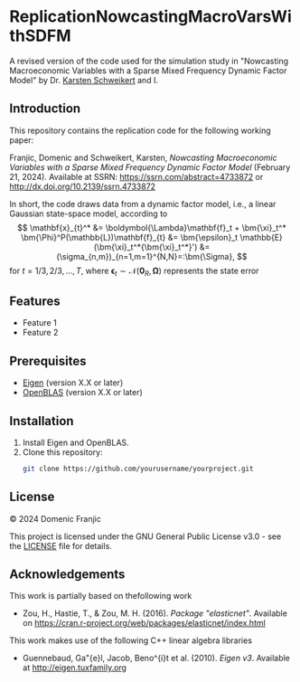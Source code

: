 # ReplicationNowcastingMacroVarsWithSDFM
A revised version of the code used for the simulation study in "Nowcasting Macroeconomic Variables with a Sparse Mixed Frequency Dynamic Factor Model" by Dr. [Karsten Schweikert](https://github.com/karstenschweikert) and I.

## Introduction

This repository contains the replication code for the following working paper:

Franjic, Domenic and Schweikert, Karsten, *Nowcasting Macroeconomic Variables with a Sparse Mixed Frequency Dynamic Factor Model* (February 21, 2024). Available at SSRN: https://ssrn.com/abstract=4733872 or http://dx.doi.org/10.2139/ssrn.4733872

In short, the code draws data from a dynamic factor model, i.e., a linear Gaussian state-space model, according to
$$
\mathbf{x}_{t}^* &= \boldymbol{\Lambda}\mathbf{f}_t + \bm{\xi}_t^*
\bm{\Phi}^P(\mathbb{L})\mathbf{f}_{t} &= \bm{\epsilon}_t
\mathbb{E}(\bm{\xi}_t^*{\bm{\xi}_t^*}') &= (\sigma_{n,m})_{n=1,m=1}^{N,N}=:\bm{\Sigma},
$$
for $t=1/3,2/3,\dots,T$, where $\bm{\epsilon}_t\sim\mathcal{N}(\mathbf{0}_R,\bm{\Omega})$ represents the state error

## Features

- Feature 1
- Feature 2

## Prerequisites

- [Eigen](https://eigen.tuxfamily.org/) (version X.X or later)
- [OpenBLAS](https://www.openblas.net/) (version X.X or later)

## Installation

1. Install Eigen and OpenBLAS.
2. Clone this repository:
   ```bash
   git clone https://github.com/yourusername/yourproject.git

## License

© 2024 Domenic Franjic

This project is licensed under the GNU General Public License v3.0 - see the [LICENSE](LICENSE) file for details.

## Acknowledgements

This work is partially based on thefollowing work

- Zou, H., Hastie, T., & Zou, M. H. (2016). *Package "elasticnet"*. Available on https://cran.r-project.org/web/packages/elasticnet/index.html

This work makes use of the following C++ linear algebra libraries

- Guennebaud, Ga\"{e}l,  Jacob, Beno\^{i}t et al. (2010). *Eigen v3*. Available at http://eigen.tuxfamily.org
